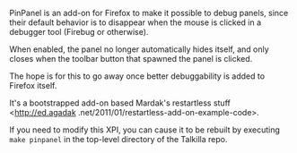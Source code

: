 PinPanel is an add-on for Firefox to make it possible to debug panels,
since their default behavior is to disappear when the mouse is clicked in a
debugger tool (Firebug or otherwise).

When enabled, the panel no longer automatically hides itself,
and only closes when the toolbar button that spawned the panel is clicked.

The hope is for this to go away once better debuggability is added to Firefox
itself.

It's a bootstrapped add-on based Mardak's restartless stuff <http://ed.agadak
.net/2011/01/restartless-add-on-example-code>.

If you need to modify this XPI, you can cause it to be rebuilt by executing
`make pinpanel` in the top-level directory of the Talkilla repo.

